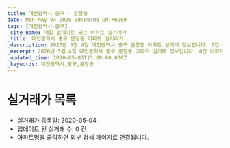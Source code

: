```yaml
---
title: 대전광역시 중구 - 문창동
date: Mon May 04 2020 00:00:00 GMT+0900
tags: [대전광역시-중구]
_site_name: 매일 업데이트 되는 아파트 실거래가
_title: 대전광역시 중구 문창동 아파트 실거래가
_description: 2020년 5월 4일 대전광역시 중구 문창동 아파트 실거래 정보입니다. 0건 아파트 정보가 있습니다.
_excerpt: 2020년 5월 4일 대전광역시 중구 문창동 아파트 실거래 정보입니다. 0건 아파트 정보가 있습니다.
_updated_time: 2020-05-03T15:00:00.000Z
_keywords: 대전광역시,중구,문창동
---
```






# 실거래가 목록
- 실거래가 등록일: 2020-05-04
- 업데이트 된 실거래 수: 0 건
- 아파트명을 클릭하면 외부 검색 페이지로 연결됩니다.




